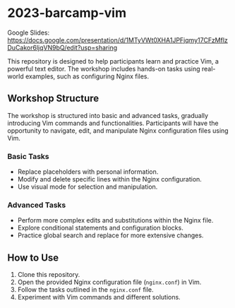 # 2023-barcamp-vim

Google Slides: https://docs.google.com/presentation/d/1MTyVWt0XHA1JPFjqmy17CFzMflzDuCakor6ljqVN9bQ/edit?usp=sharing

This repository is designed to help participants learn and practice Vim, a powerful text editor. The workshop includes hands-on tasks using real-world examples, such as configuring Nginx files.

## Workshop Structure

The workshop is structured into basic and advanced tasks, gradually introducing Vim commands and functionalities. Participants will have the opportunity to navigate, edit, and manipulate Nginx configuration files using Vim.

### Basic Tasks
- Replace placeholders with personal information.
- Modify and delete specific lines within the Nginx configuration.
- Use visual mode for selection and manipulation.

### Advanced Tasks
- Perform more complex edits and substitutions within the Nginx file.
- Explore conditional statements and configuration blocks.
- Practice global search and replace for more extensive changes.

## How to Use

1. Clone this repository.
2. Open the provided Nginx configuration file (`nginx.conf`) in Vim.
3. Follow the tasks outlined in the `nginx.conf` file.
4. Experiment with Vim commands and different solutions.
